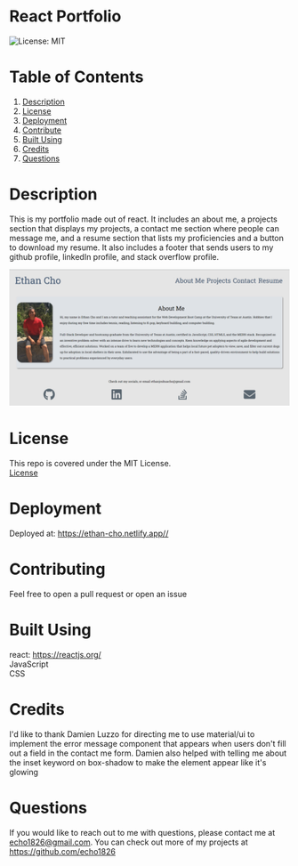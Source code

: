 # React Portfolio

![License: MIT](https://img.shields.io/badge/license-MIT-green)
# Table of Contents

1. [Description](#description)<br>
2. [License](#license)<br>
3. [Deployment](#deployment)<br>
4. [Contribute](#contributing)<br>
5. [Built Using](#built-using)<br>
6. [Credits](#credits)<br>
7. [Questions](#questions) 


# Description

This is my portfolio made out of react. It includes an about me, a projects section that displays my projects, a contact me section where people can message me, and a resume section that lists my proficiencies and a button to download my resume. It also includes a footer that sends users to my github profile, linkedIn profile, and stack overflow profile.

![Home Page](./public/images/home-screen.PNG)

# License

This repo is covered under the MIT License.
<br>[License](https://choosealicense.com/licenses/mit/)

# Deployment

Deployed at: <https://ethan-cho.netlify.app//> 

# Contributing

Feel free to open a pull request or open an issue

# Built Using

react: <https://reactjs.org/> <br>
JavaScript <br>
CSS <br>

# Credits
I'd like to thank Damien Luzzo for directing me to use material/ui to implement the error message component that appears when users don't fill out a field in the contact me form. Damien also helped with telling me about the inset keyword on box-shadow to make the element appear like it's glowing

# Questions

If you would like to reach out to me
with questions, please contact me at <echo1826@gmail.com>. You can check out more of my projects at <https://github.com/echo1826>
